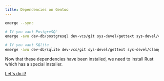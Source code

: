 ```yaml
---
title: Dependencies on Gentoo
---
```


```bash
emerge --sync

# If you want PostgreSQL
emerge -avu dev-db/postgresql dev-vcs/git sys-devel/gettext sys-devel/clang

# If you want SQlite
emerge -avu dev-db/sqlite dev-vcs/git sys-devel/gettext sys-devel/clang
```

Now that these dependencies have been installed, we need to install Rust which has a special installer.

<a class="action" href="../rust/">Let's do it!</a>
